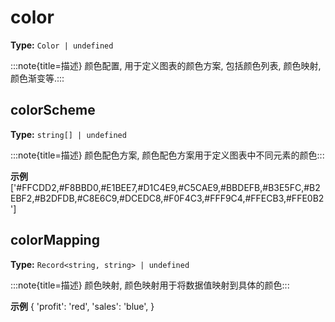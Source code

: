# color

**Type:** `Color | undefined`

:::note{title=描述}
颜色配置, 用于定义图表的颜色方案, 包括颜色列表, 颜色映射, 颜色渐变等.:::


## colorScheme

**Type:** `string[] | undefined`

:::note{title=描述}
颜色配色方案, 颜色配色方案用于定义图表中不同元素的颜色:::

**示例**
['#FFCDD2,#F8BBD0,#E1BEE7,#D1C4E9,#C5CAE9,#BBDEFB,#B3E5FC,#B2EBF2,#B2DFDB,#C8E6C9,#DCEDC8,#F0F4C3,#FFF9C4,#FFECB3,#FFE0B2']


## colorMapping

**Type:** `Record<string, string> | undefined`

:::note{title=描述}
颜色映射, 颜色映射用于将数据值映射到具体的颜色:::

**示例**
{
 'profit': 'red',
 'sales': 'blue',
}


